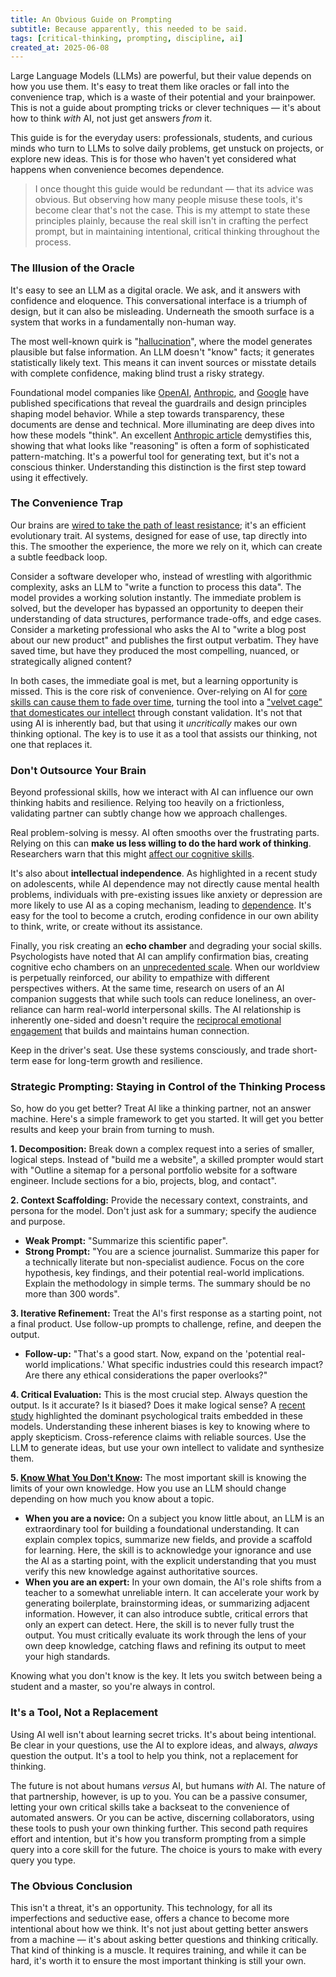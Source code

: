 ```yaml
---
title: An Obvious Guide on Prompting
subtitle: Because apparently, this needed to be said.
tags: [critical-thinking, prompting, discipline, ai]
created_at: 2025-06-08
---
```


Large Language Models (LLMs) are powerful, but their value depends on how you use them. It's easy to treat them like oracles or fall into the convenience trap, which is a waste of their potential and your brainpower. This is not a guide about prompting tricks or clever techniques — it's about how to think *with* AI, not just get answers *from* it.

This guide is for the everyday users: professionals, students, and curious minds who turn to LLMs to solve daily problems, get unstuck on projects, or explore new ideas. This is for those who haven't yet considered what happens when convenience becomes dependence.

>I once thought this guide would be redundant — that its advice was obvious. But observing how many people misuse these tools, it's become clear that's not the case. This is my attempt to state these principles plainly, because the real skill isn't in crafting the perfect prompt, but in maintaining intentional, critical thinking throughout the process.

### The Illusion of the Oracle

It's easy to see an LLM as a digital oracle. We ask, and it answers with confidence and eloquence. This conversational interface is a triumph of design, but it can also be misleading. Underneath the smooth surface is a system that works in a fundamentally non-human way.

The most well-known quirk is "[hallucination](https://en.wikipedia.org/wiki/Hallucination_(artificial_intelligence))", where the model generates plausible but false information. An LLM doesn't "know" facts; it generates statistically likely text. This means it can invent sources or misstate details with complete confidence, making blind trust a risky strategy.

Foundational model companies like [OpenAI](https://model-spec.openai.com/2025-04-11.html), [Anthropic](https://www-cdn.anthropic.com/6be99a52cb68eb70eb9572b4cafad13df32ed995.pdf), and [Google](https://modelcards.withgoogle.com/model-cards) have published specifications that reveal the guardrails and design principles shaping model behavior. While a step towards transparency, these documents are dense and technical. More illuminating are deep dives into how these models "think". An excellent [Anthropic article](https://transformer-circuits.pub/2025/attribution-graphs/biology.html) demystifies this, showing that what looks like "reasoning" is often a form of sophisticated pattern-matching. It's a powerful tool for generating text, but it's not a conscious thinker. Understanding this distinction is the first step toward using it effectively.

### The Convenience Trap

Our brains are [wired to take the path of least resistance](https://www.sciencedirect.com/science/article/abs/pii/S0028393218303981?via%3Dihub); it's an efficient evolutionary trait. AI systems, designed for ease of use, tap directly into this. The smoother the experience, the more we rely on it, which can create a subtle feedback loop.

Consider a software developer who, instead of wrestling with algorithmic complexity, asks an LLM to "write a function to process this data". The model provides a working solution instantly. The immediate problem is solved, but the developer has bypassed an opportunity to deepen their understanding of data structures, performance trade-offs, and edge cases. Consider a marketing professional who asks the AI to "write a blog post about our new product" and publishes the first output verbatim. They have saved time, but have they produced the most compelling, nuanced, or strategically aligned content?

In both cases, the immediate goal is met, but a learning opportunity is missed. This is the core risk of convenience. Over-relying on AI for [core skills can cause them to fade over time](https://addyo.substack.com/p/avoiding-skill-atrophy-in-the-age), turning the tool into a ["velvet cage" that domesticates our intellect](https://francoisxaviermorgand.substack.com/p/what-if-ai-is-making-us-softer-than) through constant validation. It's not that using AI is inherently bad, but that using it *uncritically* makes our own thinking optional. The key is to use it as a tool that assists our thinking, not one that replaces it.

### Don't Outsource Your Brain

Beyond professional skills, how we interact with AI can influence our own thinking habits and resilience. Relying too heavily on a frictionless, validating partner can subtly change how we approach challenges.

Real problem-solving is messy. AI often smooths over the frustrating parts. Relying on this can **make us less willing to do the hard work of thinking**. Researchers warn that this might [affect our cognitive skills](https://www.nature.com/articles/s41562-024-01859-y).

It's also about **intellectual independence**. As highlighted in a recent study on adolescents, while AI dependence may not directly cause mental health problems, individuals with pre-existing issues like anxiety or depression are more likely to use AI as a coping mechanism, leading to [dependence](https://pmc.ncbi.nlm.nih.gov/articles/PMC10944174/). It's easy for the tool to become a crutch, eroding confidence in our own ability to think, write, or create without its assistance.

Finally, you risk creating an **echo chamber** and degrading your social skills. Psychologists have noted that AI can amplify confirmation bias, creating cognitive echo chambers on an [unprecedented scale](https://www.psychologytoday.com/us/blog/harnessing-hybrid-intelligence/202506/the-psychology-of-ais-impact-on-human-cognition). When our worldview is perpetually reinforced, our ability to empathize with different perspectives withers. At the same time, research on users of an AI companion suggests that while such tools can reduce loneliness, an over-reliance can harm real-world interpersonal skills. The AI relationship is inherently one-sided and doesn't require the [reciprocal emotional engagement](https://www.psychologytoday.com/intl/blog/urban-survival/202410/spending-too-much-time-with-ai-could-worsen-social-skills) that builds and maintains human connection.

Keep in the driver's seat. Use these systems consciously, and trade short-term ease for long-term growth and resilience.

### Strategic Prompting: Staying in Control of the Thinking Process

So, how do you get better? Treat AI like a thinking partner, not an answer machine. Here's a simple framework to get you started. It will get you better results and keep your brain from turning to mush.

**1. Decomposition:** Break down a complex request into a series of smaller, logical steps. Instead of "build me a website", a skilled prompter would start with "Outline a sitemap for a personal portfolio website for a software engineer. Include sections for a bio, projects, blog, and contact".

**2. Context Scaffolding:** Provide the necessary context, constraints, and persona for the model. Don't just ask for a summary; specify the audience and purpose.

*   **Weak Prompt:** "Summarize this scientific paper".
*   **Strong Prompt:** "You are a science journalist. Summarize this paper for a technically literate but non-specialist audience. Focus on the core hypothesis, key findings, and their potential real-world implications. Explain the methodology in simple terms. The summary should be no more than 300 words".

**3. Iterative Refinement:** Treat the AI's first response as a starting point, not a final product. Use follow-up prompts to challenge, refine, and deepen the output.

*   **Follow-up:** "That's a good start. Now, expand on the 'potential real-world implications.' What specific industries could this research impact? Are there any ethical considerations the paper overlooks?"

**4. Critical Evaluation:** This is the most crucial step. Always question the output. Is it accurate? Is it biased? Does it make logical sense? A [recent study](https://dl.acm.org/doi/pdf/10.1145/3701716.3715504) highlighted the dominant psychological traits embedded in these models. Understanding these inherent biases is key to knowing where to apply skepticism. Cross-reference claims with reliable sources. Use the LLM to generate ideas, but use your own intellect to validate and synthesize them.

**5. [Know What You Don't Know](https://en.wikipedia.org/wiki/I_know_that_I_know_nothing):** The most important skill is knowing the limits of your own knowledge. How you use an LLM should change depending on how much you know about a topic.

*   **When you are a novice:** On a subject you know little about, an LLM is an extraordinary tool for building a foundational understanding. It can explain complex topics, summarize new fields, and provide a scaffold for learning. Here, the skill is to acknowledge your ignorance and use the AI as a starting point, with the explicit understanding that you must verify this new knowledge against authoritative sources.
*   **When you are an expert:** In your own domain, the AI's role shifts from a teacher to a somewhat unreliable intern. It can accelerate your work by generating boilerplate, brainstorming ideas, or summarizing adjacent information. However, it can also introduce subtle, critical errors that only an expert can detect. Here, the skill is to never fully trust the output. You must critically evaluate its work through the lens of your own deep knowledge, catching flaws and refining its output to meet your high standards.

Knowing what you don't know is the key. It lets you switch between being a student and a master, so you're always in control.

### It's a Tool, Not a Replacement

Using AI well isn't about learning secret tricks. It's about being intentional. Be clear in your questions, use the AI to explore ideas, and always, *always* question the output. It's a tool to help you think, not a replacement for thinking.

The future is not about humans *versus* AI, but humans *with* AI. The nature of that partnership, however, is up to you. You can be a passive consumer, letting your own critical skills take a backseat to the convenience of automated answers. Or you can be active, discerning collaborators, using these tools to push your own thinking further. This second path requires effort and intention, but it's how you transform prompting from a simple query into a core skill for the future. The choice is yours to make with every query you type.

### The Obvious Conclusion

This isn't a threat, it's an opportunity. This technology, for all its imperfections and seductive ease, offers a chance 
to become more intentional about how we think. It's not just about getting better answers from a machine — it's about asking better questions and thinking critically. That kind of thinking is a muscle. It requires training, and while it can be hard, it's worth it to ensure the most important thinking is still your own.
